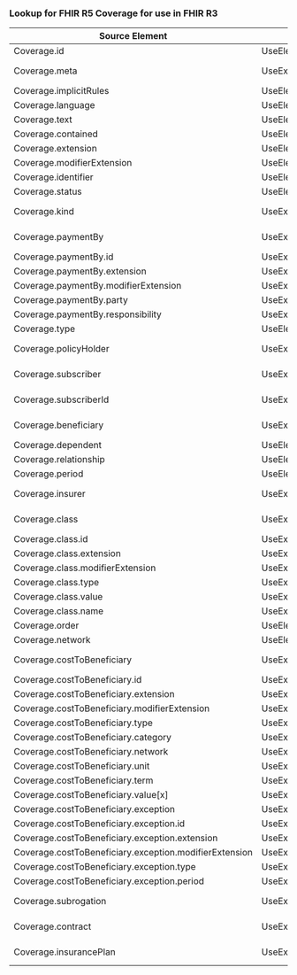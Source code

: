 ### Lookup for FHIR R5 Coverage for use in FHIR R3

| Source Element | Usage | Target |
| -------------- | ----- | ------ |
| Coverage.id | UseElementSameName | Coverage.id |
| Coverage.meta | UseExtension | http://hl7.org/fhir/5.0/StructureDefinition/extension-Coverage.meta |
| Coverage.implicitRules | UseElementSameName | Coverage.implicitRules |
| Coverage.language | UseElementSameName | Coverage.language |
| Coverage.text | UseElementSameName | Coverage.text |
| Coverage.contained | UseElementSameName | Coverage.contained |
| Coverage.extension | UseElementSameName | Coverage.extension |
| Coverage.modifierExtension | UseElementSameName | Coverage.modifierExtension |
| Coverage.identifier | UseElementSameName | Coverage.identifier |
| Coverage.status | UseElementSameName | Coverage.status |
| Coverage.kind | UseExtension | http://hl7.org/fhir/5.0/StructureDefinition/extension-Coverage.kind |
| Coverage.paymentBy | UseExtension | http://hl7.org/fhir/5.0/StructureDefinition/extension-Coverage.paymentBy |
| Coverage.paymentBy.id | UseExtensionFromAncestor | - |
| Coverage.paymentBy.extension | UseExtensionFromAncestor | - |
| Coverage.paymentBy.modifierExtension | UseExtensionFromAncestor | - |
| Coverage.paymentBy.party | UseExtensionFromAncestor | - |
| Coverage.paymentBy.responsibility | UseExtensionFromAncestor | - |
| Coverage.type | UseElementSameName | Coverage.type |
| Coverage.policyHolder | UseExtension | http://hl7.org/fhir/5.0/StructureDefinition/extension-Coverage.policyHolder |
| Coverage.subscriber | UseExtension | http://hl7.org/fhir/5.0/StructureDefinition/extension-Coverage.subscriber |
| Coverage.subscriberId | UseExtension | http://hl7.org/fhir/5.0/StructureDefinition/extension-Coverage.subscriberId |
| Coverage.beneficiary | UseExtension | http://hl7.org/fhir/5.0/StructureDefinition/extension-Coverage.beneficiary |
| Coverage.dependent | UseElementSameName | Coverage.dependent |
| Coverage.relationship | UseElementSameName | Coverage.relationship |
| Coverage.period | UseElementSameName | Coverage.period |
| Coverage.insurer | UseExtension | http://hl7.org/fhir/5.0/StructureDefinition/extension-Coverage.insurer |
| Coverage.class | UseExtension | http://hl7.org/fhir/5.0/StructureDefinition/extension-Coverage.class |
| Coverage.class.id | UseExtensionFromAncestor | - |
| Coverage.class.extension | UseExtensionFromAncestor | - |
| Coverage.class.modifierExtension | UseExtensionFromAncestor | - |
| Coverage.class.type | UseExtensionFromAncestor | - |
| Coverage.class.value | UseExtensionFromAncestor | - |
| Coverage.class.name | UseExtensionFromAncestor | - |
| Coverage.order | UseElementSameName | Coverage.order |
| Coverage.network | UseElementSameName | Coverage.network |
| Coverage.costToBeneficiary | UseExtension | http://hl7.org/fhir/5.0/StructureDefinition/extension-Coverage.costToBeneficiary |
| Coverage.costToBeneficiary.id | UseExtensionFromAncestor | - |
| Coverage.costToBeneficiary.extension | UseExtensionFromAncestor | - |
| Coverage.costToBeneficiary.modifierExtension | UseExtensionFromAncestor | - |
| Coverage.costToBeneficiary.type | UseExtensionFromAncestor | - |
| Coverage.costToBeneficiary.category | UseExtensionFromAncestor | - |
| Coverage.costToBeneficiary.network | UseExtensionFromAncestor | - |
| Coverage.costToBeneficiary.unit | UseExtensionFromAncestor | - |
| Coverage.costToBeneficiary.term | UseExtensionFromAncestor | - |
| Coverage.costToBeneficiary.value[x] | UseExtensionFromAncestor | - |
| Coverage.costToBeneficiary.exception | UseExtensionFromAncestor | - |
| Coverage.costToBeneficiary.exception.id | UseExtensionFromAncestor | - |
| Coverage.costToBeneficiary.exception.extension | UseExtensionFromAncestor | - |
| Coverage.costToBeneficiary.exception.modifierExtension | UseExtensionFromAncestor | - |
| Coverage.costToBeneficiary.exception.type | UseExtensionFromAncestor | - |
| Coverage.costToBeneficiary.exception.period | UseExtensionFromAncestor | - |
| Coverage.subrogation | UseExtension | http://hl7.org/fhir/5.0/StructureDefinition/extension-Coverage.subrogation |
| Coverage.contract | UseExtension | http://hl7.org/fhir/5.0/StructureDefinition/extension-Coverage.contract |
| Coverage.insurancePlan | UseExtension | http://hl7.org/fhir/5.0/StructureDefinition/extension-Coverage.insurancePlan |
